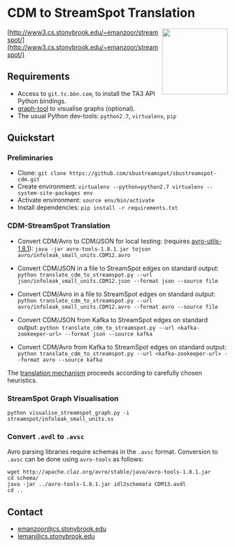 # CDM to StreamSpot Translation

<img src="http://www3.cs.stonybrook.edu/~emanzoor/streamspot/img/streamspot-logo.jpg" height="150" align="right"/>

[http://www3.cs.stonybrook.edu/~emanzoor/streamspot/](http://www3.cs.stonybrook.edu/~emanzoor/streamspot/)

## Requirements

   * Access to `git.tc.bbn.com`, to install the TA3 API Python bindings.
   * [graph-tool](https://graph-tool.skewed.de/download) to visualise graphs
     (optional).
   * The usual Python dev-tools: `python2.7`, `virtualenv`, `pip`

## Quickstart

### Preliminaries

   * Clone: `git clone https://github.com/sbustreamspot/sbustreamspot-cdm.git`
   * Create environment:
     `virtualenv --python=python2.7 virtualenv --system-site-packages env`
   * Activate environment: `source env/bin/activate`
   * Install dependencies: `pip install -r requirements.txt`

### CDM-StreamSpot Translation

   * Convert CDM/Avro to CDM/JSON for local testing:
     (requires [avro-utils-1.8.1](http://www.apache.org/dyn/closer.cgi/avro/)):
     `java -jar avro-tools-1.8.1.jar tojson avro/infoleak_small_units.CDM12.avro`

   * Convert CDM/JSON in a file to StreamSpot edges on standard output:
     `python translate_cdm_to_streamspot.py --url json/infoleak_small_units.CDM12.json
      --format json --source file`

   * Convert CDM/Avro in a file to StreamSpot edges on standard output:
     `python translate_cdm_to_streamspot.py --url avro/infoleak_small_units.CDM12.avro
      --format avro --source file`

   * Convert CDM/JSON from Kafka to StreamSpot edges on standard output:
     `python translate_cdm_to_streamspot.py --url <kafka-zookeeper-url>
      --format json --source kafka`

   * Convert CDM/Avro from Kafka to StreamSpot edges on standard output:
     `python translate_cdm_to_streamspot.py --url <kafka-zookeeper-url>
      --format avro --source kafka`

The [translation mechanism](/TRANSLATION.md) proceeds according to carefully chosen
heuristics.

### StreamSpot Graph Visualisation


`python visualise_streamspot_graph.py -i streamspot/infoleak_small_units.ss`

### Convert `.avdl` to `.avsc`

Avro parsing libraries require schemas in the `.avsc` format.
Conversion to `.avsc` can be done using `avro-tools` as follows:
```
wget http://apache.claz.org/avro/stable/java/avro-tools-1.8.1.jar
cd schema/
java -jar ../avro-tools-1.8.1.jar idl2schemata CDM13.avdl
cd ..
```

## Contact

   * emanzoor@cs.stonybrook.edu
   * leman@cs.stonybrook.edu
